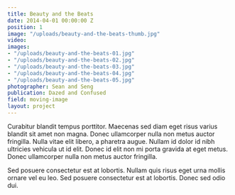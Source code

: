 ```yaml
---
title: Beauty and the Beats
date: 2014-04-01 00:00:00 Z
position: 1
image: "/uploads/beauty-and-the-beats-thumb.jpg"
video: 
images:
- "/uploads/beauty-and-the-beats-01.jpg"
- "/uploads/beauty-and-the-beats-02.jpg"
- "/uploads/beauty-and-the-beats-03.jpg"
- "/uploads/beauty-and-the-beats-04.jpg"
- "/uploads/beauty-and-the-beats-05.jpg"
photographer: Sean and Seng
publication: Dazed and Confused
field: moving-image
layout: project
---
```


Curabitur blandit tempus porttitor. Maecenas sed diam eget risus varius blandit sit amet non magna. Donec ullamcorper nulla non metus auctor fringilla. Nulla vitae elit libero, a pharetra augue. Nullam id dolor id nibh ultricies vehicula ut id elit. Donec id elit non mi porta gravida at eget metus. Donec ullamcorper nulla non metus auctor fringilla.

Sed posuere consectetur est at lobortis. Nullam quis risus eget urna mollis ornare vel eu leo. Sed posuere consectetur est at lobortis. Donec sed odio dui.